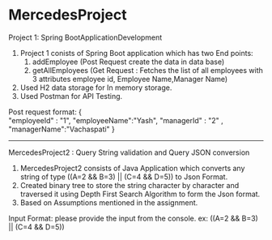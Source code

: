 # MercedesProject

Project 1: Spring BootApplicationDevelopment

1. Project 1 conists of Spring Boot application which has two End points: 
   1) addEmployee (Post Request create the data in data base)
   2) getAllEmployees (Get Request : Fetches the list of all employees with 3 attributes employee id, Employee Name,Manager Name)
2. Used H2 data storage for In memory storage.
3. Used Postman for API Testing.

Post request format: 
{   
    "employeeId" : "1",
    "employeeName":"Yash",
    "managerId" : "2" ,
    "managerName":"Vachaspati"
}

-----------------------------------------------------------------------

MercedesProject2 : Query String validation and Query JSON conversion

1. MercedesProject2 consists of Java Application which converts any string of type ((A=2 && B=3) || (C=4 && D=5)) to
   Json Format.
2. Created binary tree to store the string character by character and traversed it using Depth First Search Algorithm to 
   form the Json format.
3. Based on Assumptions mentioned in the assignment.

Input Format: please provide the input from the console.
ex: ((A=2 && B=3) || (C=4 && D=5))
